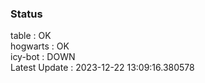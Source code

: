 ### Status


table : OK  
hogwarts : OK  
icy-bot : DOWN  
Latest Update : 2023-12-22 13:09:16.380578
